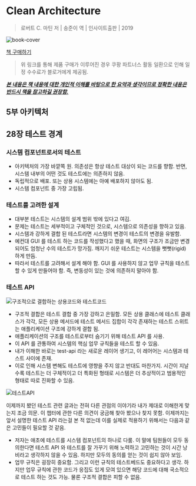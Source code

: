 # Clean Architecture

>  로버트 C. 마틴 저 | 송준이 역 | 인사이트출판 | 2019


![book-cover](https://user-images.githubusercontent.com/13076271/90978156-79333980-e586-11ea-8aa7-9dfdd4d755c7.jpg)

[책 구매하기](https://coupa.ng/bIGJRr)

>  위 링크를 통해 제품 구매가 이루어진 경우 쿠팡 파트너스 활동 일환으로 인해 일정 수수료가 블로거에게 제공됨.



***<u>본 내용은 책 내용에 대한 개인적 이해를 바탕으로 한 요약과 생각이므로 정확한 내용은 반드시 책을 참고하길 권장함.</u>***




## 5부 아키텍처
## 28장 테스트 경계
### 시스템 컴포넌트로서의 테스트
- 아키텍처의 가장 바깥쪽 원. 의존성은 항상 테스트 대상이 되는 코드를 향함. 반면, 시스템 내부의 어떤 것도 테스트에는 의존하지 않음.
- 독립적으로 배포. 또는 상용 시스템에는 아예 배포하지 않아도 됨.
- 시스템 컴포넌트 중 가장 고립됨.

### 테스트를 고려한 설계
- 대부분 테스트는 시스템의 설계 범위 밖에 있다고 여김.
- 문제는 테스트는 세부적이고 구체적인 것으로, 시스템으로 의존성을 향하고 있음.
- 시스템과 강하게 결합 된 테스트라면 시스템의 변경이 테스트의 변경을 유발함.
- 예컨대 GUI 를 테스트 하는 코드를 작성했다고 했을 때, 화면의 구조가 조금만 변경 되어도 엄청난 수의 테스트가 망가짐. 깨지기 쉬운 테스트는 시스템을 뻣뻣(rigid) 하게 만듬.
- 따라서 테스트를 고려해서 설계 해야 함. GUI 를 사용하지 않고 업무 규칙을 테스트 할 수 있게 만들어야 함. 즉, 변동성이 있는 것에 의존하지 말아야 함.

### 테스트 API
![구조적으로 결합하는 상용코드와 테스트코드](https://user-images.githubusercontent.com/13076271/66562969-b7568300-eb97-11e9-9bb6-7271e8e9c982.png)
- 구조적 결합은 테스트 결합 중 가장 강하고 은밀함. 모든 상용 클래스에 테스트 클래스가 각각, 모든 상용 메서드에 테스트 메서드 집합이 각각 존재하는 테스트 스위트는 애플리케이션 구조에 강하게 결합 됨.
- 애플리케이션의 구조를 테스트로부터 숨기기 위해 테스트 API 를 사용.
- 이 API 를 관통하여 시스템의 핵심 업무 규칙들을 테스트 할 수 있음.
- 내가 이해한 바로는 test-api 라는 새로운 레이어 생기고, 이 레어어는 시스템과 테스트 사이에 존재.
- 이로 인해 시스템 변해도 테스트에 영향을 주지 않고 반대도 마찬가지. 시간이 지날수록 테스트는 더 구체적이고 더 특화된 형태로 시스템은 더 추상적이고 범용적인 형태로 따로 진화할 수 있음.

![테스트API](https://user-images.githubusercontent.com/13076271/66562981-ba517380-eb97-11e9-9dfc-a09df356f807.png)

이제까지 봤던 테스트 관련 글과는 전혀 다른 관점의 이야기라 내가 제대로 이해한게 맞는지 조금 의문. 이 챕터에 관한 다른 의견이 궁금해 찾아 봤으나 찾지 못함.
이제까지는 앞서 설명한 테스트 API 라는걸 본 적 없는데 이를 실제로 적용하기 위해서는 다음과 같은 고민들이 필요할 것 같음.

- 저자는 애초에 테스트를 시스템 컴포넌트의 하나로 다룸. 이 말에 팀원들이 모두 동의한다면 테스트 API 와 테스트를 잘 가꾸기 위해 노력하고 고민하는 것이 시간 낭비라고 생각하지 않을 수 있음. 하지만 모두의 동의를 얻는 것이 쉽지 않아 보임.
- 업무 규칙은 굉장히 중요함. 그리고 이런 규칙의 테스트베드도 중요하다고 생각. 하지만 업무 규칙에 관한 코드가 응집도 있게 모여 있으면 해당 코드에 대해 국소적으로 테스트 하는 것도 가능. 물론 구조적 결합은 피할 수 없음.
